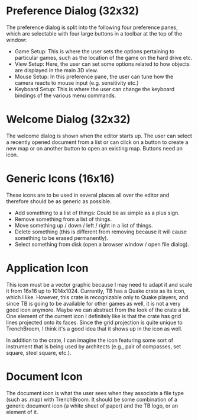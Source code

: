 # Preference Dialog (32x32)
The preference dialog is split into the following four preference panes, which are selectable with four large buttons in a toolbar at the top of the window:
- Game Setup: This is where the user sets the options pertaining to particular games, such as the location of the game on the hard drive etc.
- View Setup: Here, the user can set some options related to how objects are displayed in the main 3D view.
- Mouse Setup: In this preference pane, the user can tune how the camera reacts to mouse input (e.g. sensitivity etc.)
- Keyboard Setup: This is where the user can change the keyboard bindings of the various menu commands.

# Welcome Dialog (32x32)
The welcome dialog is shown when the editor starts up. The user can select a recently opened document from a list or can click on a button to create a new map or on another button to open an existing map. Buttons need an icon.

# Generic Icons (16x16)
These icons are to be used in several places all over the editor and therefore should be as generic as possible.
- Add something to a list of things: Could be as simple as a plus sign.
- Remove something from a list of things.
- Move something up / down / left / right in a list of things.
- Delete something (this is different from removing because it will cause something to be erased permanently).
- Select something from disk (open a browser window / open file dialog).

# Application Icon
This icon must be a vector graphic because I may need to adapt it and scale it from 16x16 up to 1014x1024. Currently, TB has a Quake crate as its icon, which I like. However, this crate is recognizable only to Quake players, and since TB is going to be available for other games as well, it is not a very good icon anymore. Maybe we can abstract from the look of the crate a bit. One element of the current icon I definitely like is that the crate has grid lines projected onto its faces. Since the grid projection is quite unique to TrenchBroom, I think it's a good idea that it shows up in the icon as well.

In addition to the crate, I can imagine the icon featuring some sort of instrument that is being used by architects (e.g., pair of compasses, set square, steel square, etc.).

# Document Icon
The document icon is what the user sees when they associate a file type (such as .map) with TrenchBroom. It should be some combination of a generic document icon (a white sheet of paper) and the TB logo, or an element of it.